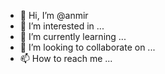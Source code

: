 - 👋 Hi, I’m @anmir
- 👀 I’m interested in ...
- 🌱 I’m currently learning ...
- 💞️ I’m looking to collaborate on ...
- 📫 How to reach me ...

<!---
anmir/anmir is a ✨ special ✨ repository because its `README.md` (this file) appears on your GitHub profile.
You can click the Preview link to take a look at your changes.
--->
